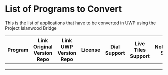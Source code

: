 # List of Programs to Convert
This is the list of applications that have to be converted in UWP using the Project Islanwood Bridge

| Program | Link Original Version Repo | Link UWP Version Repo | License |Dial Support | Live Tiles Support | Notifications Support | Cortana Support|
|----------|-------------|------|--------|------|--------|--------|----|
|  |  | |   | | | ||
|  |  |  | | | | ||
|  |  |  | | | | ||



